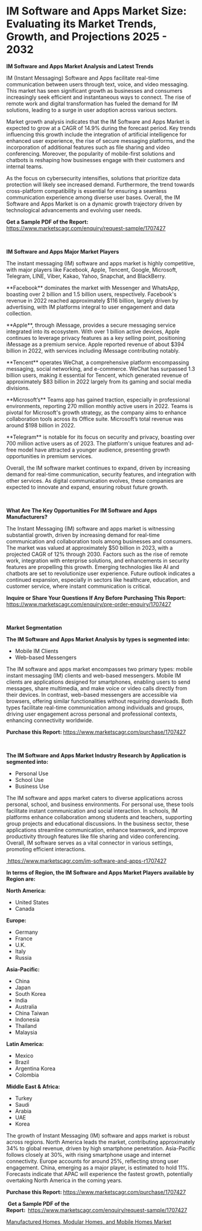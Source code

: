 <p><h1>IM Software and Apps Market Size: Evaluating its Market Trends, Growth, and Projections 2025 - 2032</h1></p><p><strong>IM Software and Apps Market Analysis and Latest Trends</strong></p>
<p><p>IM (Instant Messaging) Software and Apps facilitate real-time communication between users through text, voice, and video messaging. This market has seen significant growth as businesses and consumers increasingly seek efficient and instantaneous ways to connect. The rise of remote work and digital transformation has fueled the demand for IM solutions, leading to a surge in user adoption across various sectors.</p><p>Market growth analysis indicates that the IM Software and Apps Market is expected to grow at a CAGR of 14.9% during the forecast period. Key trends influencing this growth include the integration of artificial intelligence for enhanced user experience, the rise of secure messaging platforms, and the incorporation of additional features such as file sharing and video conferencing. Moreover, the popularity of mobile-first solutions and chatbots is reshaping how businesses engage with their customers and internal teams.</p><p>As the focus on cybersecurity intensifies, solutions that prioritize data protection will likely see increased demand. Furthermore, the trend towards cross-platform compatibility is essential for ensuring a seamless communication experience among diverse user bases. Overall, the IM Software and Apps Market is on a dynamic growth trajectory driven by technological advancements and evolving user needs.</p></p>
<p><strong>Get a Sample PDF of the Report:&nbsp;</strong> <a href="https://www.marketscagr.com/enquiry/request-sample/1707427?utm_campaign=3221&utm_medium=2&utm_source=Github&utm_content=ia&utm_term=25032025&utm_id=im-software-and-apps">https://www.marketscagr.com/enquiry/request-sample/1707427</a></p>
<p>&nbsp;</p>
<p><strong>IM Software and Apps Major Market Players</strong></p>
<p><p>The instant messaging (IM) software and apps market is highly competitive, with major players like Facebook, Apple, Tencent, Google, Microsoft, Telegram, LINE, Viber, Kakao, Yahoo, Snapchat, and BlackBerry.</p><p>**Facebook** dominates the market with Messenger and WhatsApp, boasting over 2 billion and 1.5 billion users, respectively. Facebook's revenue in 2022 reached approximately $116 billion, largely driven by advertising, with IM platforms integral to user engagement and data collection.</p><p>**Apple**, through iMessage, provides a secure messaging service integrated into its ecosystem. With over 1 billion active devices, Apple continues to leverage privacy features as a key selling point, positioning iMessage as a premium service. Apple reported revenue of about $394 billion in 2022, with services including iMessage contributing notably.</p><p>**Tencent** operates WeChat, a comprehensive platform encompassing messaging, social networking, and e-commerce. WeChat has surpassed 1.3 billion users, making it essential for Tencent, which generated revenue of approximately $83 billion in 2022 largely from its gaming and social media divisions. </p><p>**Microsoft’s** Teams app has gained traction, especially in professional environments, reporting 270 million monthly active users in 2022. Teams is pivotal for Microsoft's growth strategy, as the company aims to enhance collaboration tools across its Office suite. Microsoft’s total revenue was around $198 billion in 2022.</p><p>**Telegram** is notable for its focus on security and privacy, boasting over 700 million active users as of 2023. The platform's unique features and ad-free model have attracted a younger audience, presenting growth opportunities in premium services.</p><p>Overall, the IM software market continues to expand, driven by increasing demand for real-time communication, security features, and integration with other services. As digital communication evolves, these companies are expected to innovate and expand, ensuring robust future growth.</p></p>
<p>&nbsp;</p>
<p><strong>What Are The Key Opportunities For IM Software and Apps Manufacturers?</strong></p>
<p><p>The Instant Messaging (IM) software and apps market is witnessing substantial growth, driven by increasing demand for real-time communication and collaboration tools among businesses and consumers. The market was valued at approximately $50 billion in 2023, with a projected CAGR of 12% through 2030. Factors such as the rise of remote work, integration with enterprise solutions, and enhancements in security features are propelling this growth. Emerging technologies like AI and chatbots are set to revolutionize user experience. Future outlook indicates a continued expansion, especially in sectors like healthcare, education, and customer service, where instant communication is critical.</p></p>
<p><strong>Inquire or Share Your Questions If Any Before Purchasing This Report:</strong> <a href="https://www.marketscagr.com/enquiry/pre-order-enquiry/1707427?utm_campaign=3221&utm_medium=2&utm_source=Github&utm_content=ia&utm_term=25032025&utm_id=im-software-and-apps">https://www.marketscagr.com/enquiry/pre-order-enquiry/1707427</a></p>
<p>&nbsp;</p>
<p><strong>Market Segmentation</strong></p>
<p><strong>The IM Software and Apps Market Analysis by types is segmented into:</strong></p>
<p><ul><li>Mobile IM Clients</li><li>Web-based Messengers</li></ul></p>
<p><p>The IM software and apps market encompasses two primary types: mobile instant messaging (IM) clients and web-based messengers. Mobile IM clients are applications designed for smartphones, enabling users to send messages, share multimedia, and make voice or video calls directly from their devices. In contrast, web-based messengers are accessible via browsers, offering similar functionalities without requiring downloads. Both types facilitate real-time communication among individuals and groups, driving user engagement across personal and professional contexts, enhancing connectivity worldwide.</p></p>
<p><strong>Purchase this Report:&nbsp;</strong><a href="https://www.marketscagr.com/purchase/1707427?utm_campaign=3221&utm_medium=2&utm_source=Github&utm_content=ia&utm_term=25032025&utm_id=im-software-and-apps">https://www.marketscagr.com/purchase/1707427</a></p>
<p>&nbsp;</p>
<p><strong>The IM Software and Apps Market Industry Research by Application is segmented into:</strong></p>
<p><ul><li>Personal Use</li><li>School Use</li><li>Business Use</li></ul></p>
<p><p>The IM software and apps market caters to diverse applications across personal, school, and business environments. For personal use, these tools facilitate instant communication and social interaction. In schools, IM platforms enhance collaboration among students and teachers, supporting group projects and educational discussions. In the business sector, these applications streamline communication, enhance teamwork, and improve productivity through features like file sharing and video conferencing. Overall, IM software serves as a vital connector in various settings, promoting efficient interactions.</p></p>
<p><a href="https://www.marketscagr.com/im-software-and-apps-r1707427?utm_campaign=3221&utm_medium=2&utm_source=Github&utm_content=ia&utm_term=25032025&utm_id=im-software-and-apps">&nbsp;https://www.marketscagr.com/im-software-and-apps-r1707427</a></p>
<p><strong>In terms of Region, the IM Software and Apps Market Players available by Region are:</strong></p>
<p>
    <p> <strong> North America: </strong>
        <ul>
            <li>United States</li>
            <li>Canada</li>
        </ul>
        </p> 
    <p> <strong> Europe: </strong>
        <ul>
            <li>Germany</li>
            <li>France</li>
            <li>U.K.</li>
            <li>Italy</li>
            <li>Russia</li>
        </ul>
        </p> 
    <p> <strong> Asia-Pacific: </strong>
        <ul>
            <li>China</li>
            <li>Japan</li>
            <li>South Korea</li>
            <li>India</li>
            <li>Australia</li>
            <li>China Taiwan</li>
            <li>Indonesia</li>
            <li>Thailand</li>
            <li>Malaysia</li>
        </ul>
        </p> 
    <p> <strong> Latin America: </strong>
        <ul>
            <li>Mexico</li>
            <li>Brazil</li>
            <li>Argentina Korea</li>
            <li>Colombia</li>
        </ul>
        </p> 
    <p> <strong> Middle East & Africa: </strong>
        <ul>
            <li>Turkey</li>
            <li>Saudi</li>
            <li>Arabia</li>
            <li>UAE</li>
            <li>Korea</li>
        </ul>
    </p>
    </p>
<p><p>The growth of Instant Messaging (IM) software and apps market is robust across regions. North America leads the market, contributing approximately 34% to global revenue, driven by high smartphone penetration. Asia-Pacific follows closely at 30%, with rising smartphone usage and internet connectivity. Europe accounts for around 25%, reflecting strong user engagement. China, emerging as a major player, is estimated to hold 11%. Forecasts indicate that APAC will experience the fastest growth, potentially overtaking North America in the coming years.</p></p>
<p><strong>Purchase this Report: </strong><a href="https://www.marketscagr.com/purchase/1707427?utm_campaign=3221&utm_medium=2&utm_source=Github&utm_content=ia&utm_term=25032025&utm_id=im-software-and-apps">https://www.marketscagr.com/purchase/1707427</a></p>
<p>&nbsp;<strong>Get a Sample PDF of the Report:&nbsp;&nbsp;</strong><a href="https://www.marketscagr.com/enquiry/request-sample/1707427?utm_campaign=3221&utm_medium=2&utm_source=Github&utm_content=ia&utm_term=25032025&utm_id=im-software-and-apps">https://www.marketscagr.com/enquiry/request-sample/1707427</a></p>
<p><strong></strong></p>
<p><p><a href="https://github.com/duscarajlha/Market-Research-Report-List-1/blob/main/manufactured-homes-modular-homes-and-mobile-homes-market.md?utm_campaign=3221&utm_medium=2&utm_source=Github&utm_content=ia&utm_term=25032025&utm_id=im-software-and-apps">Manufactured Homes, Modular Homes, and Mobile Homes Market</a></p></p>